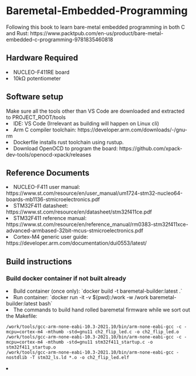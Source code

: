 <h1> Baremetal-Embedded-Programming </h1>
Following this book to learn bare-metal embedded programming in both C and Rust: https://www.packtpub.com/en-us/product/bare-metal-embedded-c-programming-9781835460818 <br>

<h2> Hardware Required </h2>
<li> NUCLEO-F411RE board
<li> 10kΩ potentiometer

<h2> Software setup </h2>
Make sure all the tools other than VS Code are downloaded and extracted to PROJECT_ROOT/tools
<li> IDE: VS Code (Irrelevant as building will happen on Linux cli)
<li> Arm C compiler toolchain: https://developer.arm.com/downloads/-/gnu-rm
<li> Dockerfile installs rust toolchain using rustup.
<li> Download OpenOCD to program the board: https://github.com/xpack-dev-tools/openocd-xpack/releases

<h2> Reference Documents </h2>
<li> NUCLEO-F411 user manual: https://www.st.com/resource/en/user_manual/um1724-stm32-nucleo64-boards-mb1136-stmicroelectronics.pdf
<li> STM32F411 datasheet: https://www.st.com/resource/en/datasheet/stm32f411ce.pdf
<li> STM32F411 reference manual: https://www.st.com/resource/en/reference_manual/rm0383-stm32f411xce-advanced-armbased-32bit-mcus-stmicroelectronics.pdf
<li> Cortex-M4 generic user guide: https://developer.arm.com/documentation/dui0553/latest/


<h2> Build instructions </h2>
<h3> Build docker container if not built already </h3>
<li> Build container (once only): `docker build -t baremetal-builder:latest .`
<li> Run container: `docker run -it -v $(pwd):/work -w /work baremetal-builder:latest bash`
<li> The commands to build hand rolled baremetal firmware while we sort out the Makefile:

    /work/tools/gcc-arm-none-eabi-10.3-2021.10/bin/arm-none-eabi-gcc -c -mcpu=cortex-m4 -mthumb -std=gnu11 ch2_flip_led.c -o ch2_flip_led.o
    /work/tools/gcc-arm-none-eabi-10.3-2021.10/bin/arm-none-eabi-gcc -c -mcpu=cortex-m4 -mthumb -std=gnu11 stm32f411_startup.c -o stm32f411_startup.o
    /work/tools/gcc-arm-none-eabi-10.3-2021.10/bin/arm-none-eabi-gcc -nostdlib -T stm32_ls.ld *.o -o ch2_flip_led.elf
<li>